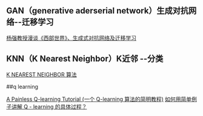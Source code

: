 ## GAN（generative aderserial network）生成对抗网络--迁移学习
[杨强教授漫谈《西部世界》、生成式对抗网络及迁移学习](http://geek.csdn.net/news/detail/197755)

## KNN（K Nearest Neighbor）K近邻 --分类
[K NEAREST NEIGHBOR 算法](http://coolshell.cn/articles/8052.html)

##q learning

[A Painless Q-learning Tutorial (一个 Q-learning 算法的简明教程)](http://blog.csdn.net/itplus/article/details/9361915)
[如何用简单例子讲解 Q - learning 的具体过程？](https://www.zhihu.com/question/26408259/answer/123230350)
